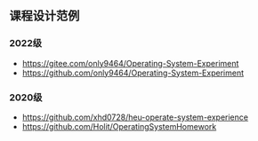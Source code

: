 ## 课程设计范例
### 2022级
- https://gitee.com/only9464/Operating-System-Experiment
- https://github.com/only9464/Operating-System-Experiment
### 2020级
- https://github.com/xhd0728/heu-operate-system-experience
- https://github.com/Holit/OperatingSystemHomework
